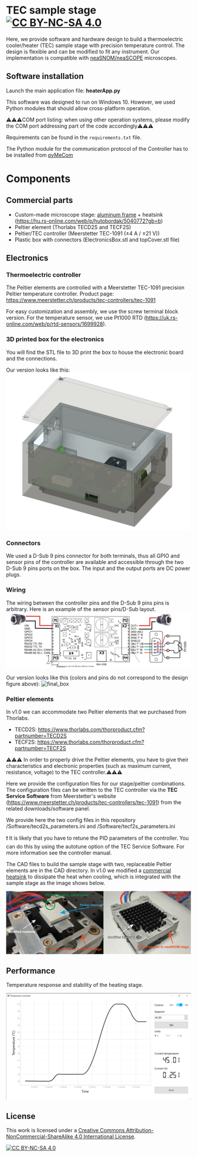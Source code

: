 
# TEC sample stage   [![CC BY-NC-SA 4.0][cc-by-nc-sa-shield]][cc-by-nc-sa]

Here, we provide software and hardware design to build a thermoelectric cooler/heater (TEC) sample stage with precision temperature control.
The design is flexible and can be modified to fit any instrument. Our implementation is compatible with [neaSNOM/neaSCOPE](https://www.neaspec.com/) microscopes.

## Software installation

Launch the main application file: **heaterApp.py**

This software was designed to run on Windows 10. However, we used Python modules that should allow cross-platform 
operation.

⚠️⚠️⚠️COM port listing: when using other operation systems, please modify the COM port addressing part of the code accordingly⚠️⚠️⚠️

Requirements can be found in the `requirements.txt` file.

The Python module for the communication protocol of the Controller has to be installed from [pyMeCom](https://github.com/spomjaksilp/pyMeCom)

# Components

## Commercial parts

- Custom-made microscope stage: [aluminum frame](CAD/frame.stl) + heatsink (https://hu.rs-online.com/web/p/hutobordak/5040772?gb=b)
- Peltier element (Thorlabs TECD2S and TECF2S)
- Peltier/TEC controller (Meerstetter TEC-1091 (±4 A / ±21 V))
- Plastic box with connectors (ElectronicsBox.stl and topCover.stl file)


## Electronics

### Thermoelectric controller

The Peltier elements are controlled with a Meerstetter TEC-1091 precision Peltier temperature controller. Product page: https://www.meerstetter.ch/products/tec-controllers/tec-1091

For easy customization and assembly, we use the screw terminal block version. For the temperature sensor, we use Pt1000 RTD (https://uk.rs-online.com/web/p/rtd-sensors/1699928). 

### 3D printed box for the electronics
You will find the STL file to 3D print the box to house the electronic board and the connections. 

Our version looks like this:
![cad_design](/Images/cad_design.png)

### Connectors

We used a D-Sub 9 pins connector for both terminals, thus all GPIO and sensor pins of the controller are available and accessible through the two D-Sub 9 pins ports on the box. The input and the output ports are DC power plugs.

### Wiring

The wiring between the controller pins and the D-Sub 9 pins pins is arbitrary. Here is an example of the sensor pins/D-Sub layout.
![wiring](/Images/TECcontroller_wiring.png)

Our version looks like this (colors and pins do not correspond to the design figure above):
![final_box](/Images/final_box.png)

### Peltier elements

In v1.0 we can accommodate two Peltier elements that we purchased from Thorlabs.

- TECD2S: https://www.thorlabs.com/thorproduct.cfm?partnumber=TECD2S
- TECF2S: https://www.thorlabs.com/thorproduct.cfm?partnumber=TECF2S

⚠️⚠️⚠️ In order to properly drive the Peltier elements, you have to give their characteristics and electronic properties (such as maximum current, resistance, voltage) to the TEC controller.⚠️⚠️⚠️

Here we provide the configuration files for our stage/peltier combinations. The configuration files can be written to the TEC controller via the **TEC Service Software** from Meerstetter's website (https://www.meerstetter.ch/products/tec-controllers/tec-1091) from the related downloads/software panel.

We provide here the two config files in this repository /Software/tecd2s_parameters.ini and /Software/tecf2s_parameters.ini

❗ It is likely that you have to retune the PID parameters of the controller. You can do this by using the autotune option of the TEC Service Software. For more information see the controller manual.

The CAD files to build the sample stage with two, replaceable Peltier elements are in the CAD directory. 
In v1.0 we modified a [commercial heatsink](https://hu.rs-online.com/web/p/hutobordak/5040772?gb=b) to dissipate the heat when cooling, which is integrated with the sample stage as the image shows below.

![stage](/Images/heaterStage_hardware.png)

## Performance

Temperature response and stability of the heating stage.

![controllapp_new](/Images/controllapp_new.png)

## License

This work is licensed under a
[Creative Commons Attribution-NonCommercial-ShareAlike 4.0 International License][cc-by-nc-sa].

[![CC BY-NC-SA 4.0][cc-by-nc-sa-image]][cc-by-nc-sa]

[cc-by-nc-sa]: http://creativecommons.org/licenses/by-nc-sa/4.0/
[cc-by-nc-sa-image]: https://licensebuttons.net/l/by-nc-sa/4.0/88x31.png
[cc-by-nc-sa-shield]: https://img.shields.io/badge/License-CC%20BY--NC--SA%204.0-lightgrey.svg
